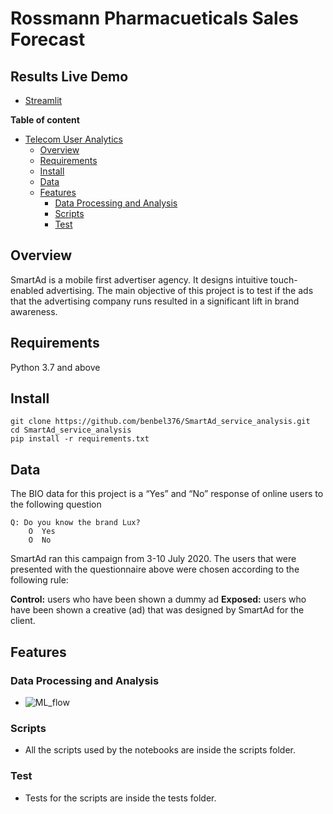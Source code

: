 # Rossmann Pharmacueticals Sales Forecast

## Results Live Demo

- [Streamlit](#)

**Table of content**

- [Telecom User Analytics](#Telecom_user_analytics)
  - [Overview](#overview)
  - [Requirements](#requirements)
  - [Install](#install)
  - [Data](#data)
  - [Features](#features)
    - [Data Processing and Analysis](#data-processing-and-analysis)
    - [Scripts](#scripts)
    - [Test](#test)

## Overview

SmartAd is a mobile first advertiser agency. It designs intuitive touch-enabled advertising.
The main objective of this project is to test if the ads that the advertising company runs resulted in a significant lift in brand awareness. 

## Requirements
  Python 3.7 and above

## Install
```
git clone https://github.com/benbel376/SmartAd_service_analysis.git
cd SmartAd_service_analysis
pip install -r requirements.txt
```

## Data
  The BIO data for this project is a “Yes” and “No” response of online users to the following question


    Q: Do you know the brand Lux?
		O  Yes
		O  No

SmartAd ran this campaign from 3-10 July 2020. The users that were presented with the questionnaire above were chosen according to the following rule:

**Control:** users who have been shown a dummy ad
**Exposed:** users who have been shown a creative (ad) that was designed by SmartAd for the client.

## Features

### Data Processing and Analysis
  - ![ML_flow](https://github.com/benbel376/rossman_predictive_analysis/blob/biniyam_main/charts/mlflow.jpg?raw=true)
  
### Scripts
 - All the scripts used by the notebooks are inside the scripts folder.

### Test
 - Tests for the scripts are inside the tests folder.